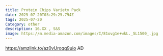 ```yaml
---
title: Protein Chips Variety Pack
date: 2025-07-20T03:29:25.794Z
tags: 2025-07-20
Category: other
description: 16.XX , S&S
image: https://m.media-amazon.com/images/I/81ovg1e+wkL._SL1500_.jpg
---
```

https://amzlink.to/az0vUroqq9uio   AD